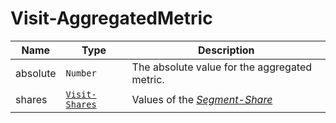 
# Visit-AggregatedMetric
Name        |Type      | Description
------------|----------|------------
absolute | `Number` | The absolute value for the aggregated metric.
shares | [`Visit-Shares`](/api/reference/data-modelsata-models/r-shares/visit.md) | Values of the [*Segment-Share*](/api/concepts/statistics.md#share)
